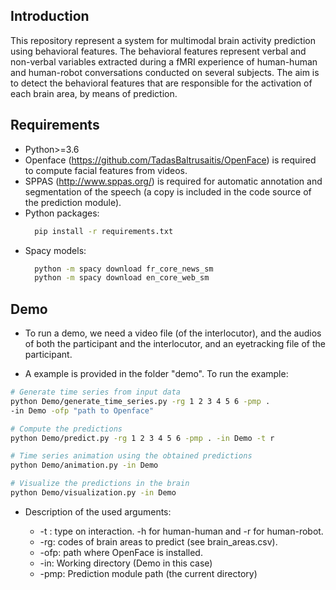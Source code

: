 <!--- ## Introduction --->
## Introduction
This repository represent a system for multimodal brain activity prediction using behavioral features.
The behavioral features represent verbal and non-verbal variables extracted during a fMRI experience of human-human and human-robot conversations conducted on several subjects.
The aim is to detect the behavioral features that are responsible for the activation of each brain area, by means of prediction.


## Requirements
  * Python>=3.6
  * Openface  (https://github.com/TadasBaltrusaitis/OpenFace) is required to compute facial features from videos.
  * SPPAS (http://www.sppas.org/) is required for automatic annotation and segmentation of the speech (a copy is included in the code source of the prediction module).
  * Python packages:
    ```bash
      pip install -r requirements.txt
    ```
  * Spacy  models:
    ```bash
      python -m spacy download fr_core_news_sm
      python -m spacy download en_core_web_sm
    ```

## Demo
  * To run a demo, we need a video file (of the interlocutor), and the audios of both the participant and the interlocutor, and an eyetracking file of the participant.

  * A example is provided in the folder "demo". To run the example:

  ```bash
  # Generate time series from input data
  python Demo/generate_time_series.py -rg 1 2 3 4 5 6 -pmp .
  -in Demo -ofp "path to Openface"

  # Compute the predictions
  python Demo/predict.py -rg 1 2 3 4 5 6 -pmp . -in Demo -t r

  # Time series animation using the obtained predictions
  python Demo/animation.py -in Demo

  # Visualize the predictions in the brain
  python Demo/visualization.py -in Demo
  ```

  * Description of the used arguments:
  
    * -t : type on interaction. -h for human-human and -r for human-robot.
    * -rg: codes of brain areas to predict (see brain_areas.csv).
    * -ofp: path where OpenFace is installed.
    * -in: Working directory (Demo in this case)
    * -pmp: Prediction module path (the current directory)

